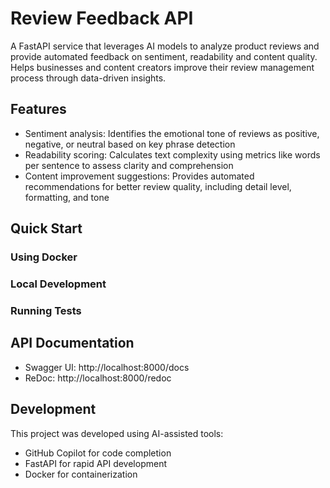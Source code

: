 # Review Feedback API

A FastAPI service that leverages AI models to analyze product reviews and provide automated feedback on sentiment,
readability and content quality. Helps businesses and content creators improve their review management process through
data-driven insights.

## Features

- Sentiment analysis: Identifies the emotional tone of reviews as positive, negative, or neutral based on key phrase
  detection
- Readability scoring: Calculates text complexity using metrics like words per sentence to assess clarity and
  comprehension
- Content improvement suggestions: Provides automated recommendations for better review quality, including detail level,
  formatting, and tone

## Quick Start


### Using Docker


### Local Development


### Running Tests

## API Documentation
- Swagger UI: http://localhost:8000/docs
- ReDoc: http://localhost:8000/redoc

## Development
This project was developed using AI-assisted tools:
- GitHub Copilot for code completion
- FastAPI for rapid API development
- Docker for containerization
